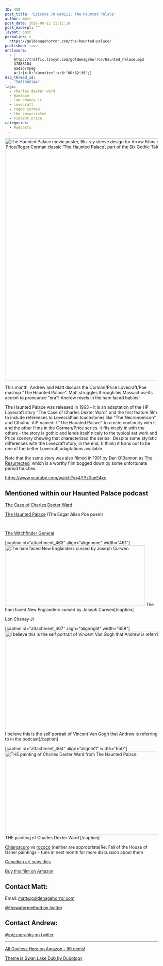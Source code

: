 ```yaml
---
ID: 459
post_title: 'Episode 30 &#8211; The Haunted Palace'
author: matt
post_date: 2016-08-12 21:11:16
post_excerpt: ""
layout: post
permalink: >
  https://goldenagehorror.com/the-haunted-palace/
published: true
enclosure:
  - |
    http://traffic.libsyn.com/goldenagehorror/Haunted_Palace.mp3
    37888104
    audio/mpeg
    a:1:{s:8:"duration";s:8:"00:32:39";}
dsq_thread_id:
  - "5061880144"
tags:
  - charles dexter ward
  - hamface
  - lon chaney jr
  - lovecraft
  - roger corman
  - the resurrected
  - vincent price
categories:
  - Podcasts
---
```

<img class="alignnone size-large wp-image-462" src="http://goldenagehorror.com/wp-content/uploads/2016/08/hauntedpalace_cover_2_PREVIEW-871x1024.jpg" alt="The Haunted Palace movie poster, Blu-ray sleeve design for Arrow Films release of the Vincent Price/Roger Corman classic ‘The Haunted Palace’, part of the Six Gothic Tales box-set." width="676" height="795" />

This month, Andrew and Matt discuss the Corman/Price Lovecraft/Poe mashup "The Haunted Palace". Matt struggles through his Massachusetts accent to pronounce "era"! Andrew revels in the ham faced babies!

<!--more-->

The Haunted Palace was released in 1963 - it is an adaptation of the HP Lovecraft story "The Case of Charles Dexter Ward" and the first feature film to include references to Lovecraftian touchstones like "The Necronomicon" and Cthulhu. AIP named it "The Haunted Palace" to create continuity with it and the other films in the Corman/Price series. It fits nicely in with the others - the story is gothic and lends itself nicely to the typical set work and Price scenery chewing that characterized the series.  Despite some stylistic differences with the Lovecraft story, in the end, (I think) it turns out to be one of the better Lovecraft adaptations available.

Note that the same story was also filmed in 1991 by Dan O'Bannon as <a href="https://en.wikipedia.org/wiki/The_Resurrected">The Resurrected</a>, which is a worthy film bogged down by some unfortunate period touches.

https://www.youtube.com/watch?v=4YPz0unE4xo
<h2>Mentioned within our Haunted Palace podcast</h2>
<a href="http://www.hplovecraft.com/writings/fiction/cdw.aspx">The Case of Charles Dexter Ward</a>

<a href="https://www.poetryfoundation.org/poems-and-poets/poems/detail/52370">The Haunted Palace</a> (The Edgar Allan Poe poem)

&nbsp;

<a href="http://amzn.to/2bouOFV">The Witchfinder General</a>

[caption id="attachment_463" align="alignnone" width="461"]<img class="size-full wp-image-463" src="http://goldenagehorror.com/wp-content/uploads/2016/08/HauntedPalace3.jpg" alt="The ham faced New Englanders cursed by Joseph Curwen" width="461" height="200" /> The ham faced New Englanders cursed by Joseph Curwen[/caption]

Lon Chaney Jr

[caption id="attachment_467" align="alignright" width="658"]<img class=" wp-image-467" src="http://goldenagehorror.com/wp-content/uploads/2016/08/Vincent-van-Gogh-Self-Portrait-1024x512.jpg" alt="I believe this is the self portrait of Vincent Van Gogh that Andrew is referring to in the podcast" width="658" height="329" /> I believe this is the self portrait of Vincent Van Gogh that Andrew is referring to in the podcast[/caption]

[caption id="attachment_464" align="alignleft" width="650"]<img class=" wp-image-464" src="http://goldenagehorror.com/wp-content/uploads/2016/08/bfcf802c13b54e1b9e0e6830999580f1-1024x435.png" alt="THE painting of Charles Dexter Ward from The Haunted Palace" width="650" height="276" /> THE painting of Charles Dexter Ward [/caption]

<div style="width: 100%; float: left; clear: both;"><a href="https://en.wikipedia.org/wiki/Chiaroscuro">Chiaroscuro</a> vs <a href="https://en.wikipedia.org/wiki/Rococo">rococo</a> (neither are appropriate)Re: Fall of the House of Usher paintings - tune in next month for more discussion about them

<a href="http://www.cbo-eco.ca/en/index.cfm/financing/government-loans-and-grants/grants-subsidies-and-contributions-arts-and-media/">Canadian art subsidies</a>

<a href="https://www.amazon.com/s/ref=nb_sb_noss_2?url=search-alias%3Daps&amp;field-keywords=haunted+palace">Buy this film on Amazon</a>
<h2>Contact Matt:</h2>
Email: <a href="mailto:matt@goldenagehorror.com">matt@goldenagehorror.com</a>

<a href="https://twitter.com/thewatermethod">@thewatermethod on twitter</a>
<h2>Contact Andrew:</h2>
<a href="https://twitter.com/pizzapranks">@pizzapranks on twitter</a>

<hr />

<a href="http://amzn.to/2bda082">All Godless Here on Amazon - 99 cents!</a>

<a href="https://soundcloud.com/dubology-2/du-swan-lake-dub">Theme is Swan Lake Dub by Dubology</a>

&nbsp;

</div>
